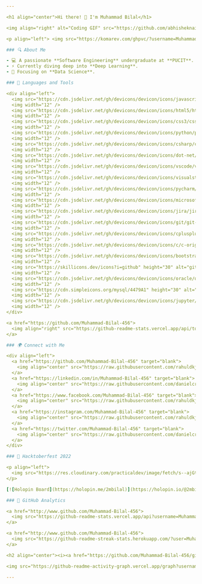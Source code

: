 ```yaml
---

<h1 align="center">Hi there! 👋 I'm Muhammad Bilal</h1>

<img align="right" alt="Coding GIF" src="https://github.com/abhisheknaiidu/abhisheknaiidu/blob/master/code.gif?raw=true" width="425" height="250" />

<p align="left"> <img src="https://komarev.com/ghpvc/?username=Muhammad-Bilal-456&label=Profile%20Views&color=0e75b6&style=flat" alt="Profile Views" /> </p>

### 🔍 About Me

- 💻 A passionate **Software Engineering** undergraduate at **PUCIT**.
- ⚡ Currently diving deep into **Deep Learning**.
- 🎯 Focusing on **Data Science**.

### 🚀 Languages and Tools

<div align="left">
  <img src="https://cdn.jsdelivr.net/gh/devicons/devicon/icons/javascript/javascript-original.svg" height="30" alt="javascript logo"  />
  <img width="12" />
  <img src="https://cdn.jsdelivr.net/gh/devicons/devicon/icons/html5/html5-original.svg" height="30" alt="html5 logo"  />
  <img width="12" />
  <img src="https://cdn.jsdelivr.net/gh/devicons/devicon/icons/css3/css3-original.svg" height="30" alt="css3 logo" />
  <img width="12" />
  <img src="https://cdn.jsdelivr.net/gh/devicons/devicon/icons/python/python-original.svg" height="30" alt="python logo"  />
  <img width="12" />
  <img src="https://cdn.jsdelivr.net/gh/devicons/devicon/icons/csharp/csharp-original.svg" height="30" alt="csharp logo"  />
  <img width="12" />
  <img src="https://cdn.jsdelivr.net/gh/devicons/devicon/icons/dot-net/dot-net-original.svg" height="30" alt="dot-net logo"  />
  <img width="12" />
  <img src="https://cdn.jsdelivr.net/gh/devicons/devicon/icons/vscode/vscode-original.svg" height="30" alt="vscode logo"  />
  <img width="12" />
  <img src="https://cdn.jsdelivr.net/gh/devicons/devicon/icons/visualstudio/visualstudio-plain.svg" height="30" alt="visualstudio logo"  />
  <img width="12" />
  <img src="https://cdn.jsdelivr.net/gh/devicons/devicon/icons/pycharm/pycharm-original.svg" height="30" alt="pycharm logo"  />
  <img width="12" />
  <img src="https://cdn.jsdelivr.net/gh/devicons/devicon/icons/microsoftsqlserver/microsoftsqlserver-plain.svg" height="30" alt="microsoftsqlserver logo"  />
  <img width="12" />
  <img src="https://cdn.jsdelivr.net/gh/devicons/devicon/icons/jira/jira-original.svg" height="30" alt="jira logo"  />
  <img width="12" />
  <img src="https://cdn.jsdelivr.net/gh/devicons/devicon/icons/git/git-original.svg" height="30" alt="git logo"  />
  <img width="12" />
  <img src="https://cdn.jsdelivr.net/gh/devicons/devicon/icons/cplusplus/cplusplus-original.svg" height="30" alt="cplusplus logo"  />
  <img width="12" />
  <img src="https://cdn.jsdelivr.net/gh/devicons/devicon/icons/c/c-original.svg" height="30" alt="c logo"  />
  <img width="12" />
  <img src="https://cdn.jsdelivr.net/gh/devicons/devicon/icons/bootstrap/bootstrap-original.svg" height="30" alt="bootstrap logo"  />
  <img width="12" />
  <img src="https://skillicons.dev/icons?i=github" height="30" alt="github logo"  />
  <img width="12" />
  <img src="https://cdn.jsdelivr.net/gh/devicons/devicon/icons/oracle/oracle-original.svg" height="30" alt="oracle logo"  />
  <img width="12" />
  <img src="https://cdn.simpleicons.org/mysql/4479A1" height="30" alt="mysql logo"  />
  <img width="12" />
  <img src="https://cdn.jsdelivr.net/gh/devicons/devicon/icons/jupyter/jupyter-original.svg" height="30" alt="jupyter notebook logo"  />
  <img width="12" />
</div>

<a href="https://github.com/Muhammad-Bilal-456">
  <img align="right" src="https://github-readme-stats.vercel.app/api/top-langs/?username=Muhammad-Bilal-456&langs_count=10&title_color=3382ed&text_color=ffffff&icon_color=3382ed&bg_color=000000&hide_border=true&locale=en&custom_title=Top%20%Languages" alt="Top Languages" />
</a>

### 🌍 Connect with Me

<div align="left">
  <a href="https://github.com/Muhammad-Bilal-456" target="blank">
    <img align="center" src="https://raw.githubusercontent.com/rahuldkjain/github-profile-readme-generator/master/src/images/icons/Social/github.svg" alt="GitHub" height="32" width="40" />
  </a>
  <a href="https://linkedin.com/in/Muhammad-Bilal-456" target="blank">
    <img align="center" src="https://raw.githubusercontent.com/danielcranney/readme-generator/main/public/icons/socials/linkedin.svg" alt="LinkedIn" height="32" width="40" />
  </a>
  <a href="https://www.facebook.com/Muhammad-Bilal-456" target="blank">
    <img align="center" src="https://raw.githubusercontent.com/rahuldkjain/github-profile-readme-generator/master/src/images/icons/Social/facebook.svg" alt="Facebook" height="32" width="40" />
  </a>
  <a href="https://instagram.com/Muhammad-Bilal-456" target="blank">
    <img align="center" src="https://raw.githubusercontent.com/rahuldkjain/github-profile-readme-generator/master/src/images/icons/Social/instagram.svg" alt="Instagram" height="32" width="40" />
  </a>
  <a href="https://twitter.com/Muhammad-Bilal-456" target="blank">
    <img align="center" src="https://raw.githubusercontent.com/danielcranney/readme-generator/main/public/icons/socials/twitter.svg" alt="Twitter" height="32" width="40" />
  </a>
</div>

### 🏅 Hacktoberfest 2022

<p align="left">
  <img src="https://res.cloudinary.com/practicaldev/image/fetch/s--ajGtUgSU--/c_limit,f_auto,fl_progressive,q_80,w_180/https://dev-to-uploads.s3.amazonaws.com/uploads/badge/badge_image/80/hacktoberfest2020-badge_2.png" alt="Hacktoberfest 2021 Badge" />
</p>

[![Holopin Board](https://holopin.me/2mbilal)](https://holopin.io/@2mbilal)

### 📶 GitHub Analytics

<a href="http://www.github.com/Muhammad-Bilal-456">
  <img src="https://github-readme-stats.vercel.app/api?username=Muhammad-Bilal-456&show_icons=true&title_color=3382ed&text_color=ffffff&icon_color=00ffff&bg_color=000000&hide_border=true" alt="GitHub Stats" />
</a>

<a href="http://www.github.com/Muhammad-Bilal-456">
  <img src="https://github-readme-streak-stats.herokuapp.com/?user=Muhammad-Bilal-456&stroke=ffffff&background=000000&ring=3382ed&fire=00ffff&currStreakNum=ffffff&currStreakLabel=3382ed&sideNums=ffffff&sideLabels=ffffff&dates=00ffff&hide_border=true" alt="GitHub Streak" />
</a>

<h2 align="center"><i><a href="https://github.com/Muhammad-Bilal-456/github-readme-activity-graph">📈 Activity Graph</a></i></h2>

<img src="https://github-readme-activity-graph.vercel.app/graph?username=Muhammad-Bilal-456&theme=react-dark&radius=10&area-color=3382ed" alt="Activity Graph" width="100%">

---
```

